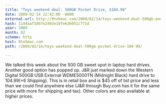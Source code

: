 ```yaml
---
title: "Toys weekend deal: 500GB Pocket Drive, $104.99"
date: 2009-02-14 22:42:06 -0600
external-url: http://9to5mac.com/2009/02/14/toys-weekend-deal-500gb-pocket-drive-104-99/
hash: 1144aaf1867e2403e19fe626051c771d
year: 2009
month: 02
scheme: http
host: 9to5mac.com
path: /2009/02/14/toys-weekend-deal-500gb-pocket-drive-104-99/

---
```


We talked this week about the 500 GB sweet spot in laptop hard drives.  Another good option has popped up.  J&R just marked down the Western Digital 500GB USB External WDME5000TN (Midnight Black) hard drive to $104.99(+$6 Shipping).   This is in retail box and is $45 off of list price and less than we could find anywhere else (J&R through Buy.com has it for the same price with more for shipping and tax).  Other colors are also available at higher prices.
